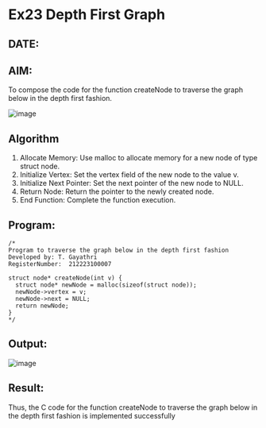 # Ex23 Depth First Graph
## DATE:
## AIM:
To compose the code for the function createNode to traverse the graph below in the depth first fashion.

![image](https://github.com/user-attachments/assets/63552824-d0a3-49c6-a473-6db27d1f03e4)

## Algorithm
1. Allocate Memory: Use malloc to allocate memory for a new node of type struct node.
2. Initialize Vertex: Set the vertex field of the new node to the value v.
3. Initialize Next Pointer: Set the next pointer of the new node to NULL.
4. Return Node: Return the pointer to the newly created node.
5. End Function: Complete the function execution.


## Program:
```
/*
Program to traverse the graph below in the depth first fashion
Developed by: T. Gayathri
RegisterNumber:  212223100007

struct node* createNode(int v) {
  struct node* newNode = malloc(sizeof(struct node));
  newNode->vertex = v;
  newNode->next = NULL;
  return newNode;
}
*/
```

## Output:

![image](https://github.com/user-attachments/assets/a05815ba-5a35-47b5-ba8f-734e6a141c66)

## Result:
Thus, the C code for the function createNode to traverse the graph below in the depth first fashion is implemented successfully
